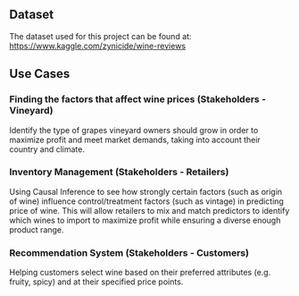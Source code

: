 

## Dataset

The dataset used for this project can be found at: https://www.kaggle.com/zynicide/wine-reviews



## Use Cases


### Finding the factors that affect wine prices (Stakeholders - Vineyard)
Identify the type of grapes vineyard owners should grow in order to maximize profit and meet market demands, taking into account their country and climate. 

### Inventory Management (Stakeholders - Retailers)
Using Causal Inference to see how strongly certain factors (such as origin of wine) influence control/treatment factors (such as vintage) in predicting price of wine. This will allow retailers to mix and match predictors to identify which wines to import to maximize profit while ensuring a diverse enough product range.  

### Recommendation System (Stakeholders - Customers)
Helping customers select wine based on their preferred attributes (e.g. fruity, spicy) and at their specified price points.

